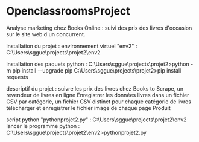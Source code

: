 # OpenclassroomsProject
Analyse marketing chez Books Online : suivi des prix des livres d'occasion sur le site web d'un concurrent.

installation du projet :
environnement virtuel "env2" : C:\Users\sggue\projects\projet2\env2

installation des paquets python : 
C:\Users\sggue\projects\projet2>python -m pip install --upgrade pip
C:\Users\sggue\projects\projet2>pip install requests

descriptif du projet : 
suivre les prix des livres chez Books to Scrape, un revendeur de livres en ligne
Enregistrer les données livres dans un fichier CSV par catégorie, un fichier CSV distinct pour chaque catégorie de livres
télécharger et enregistrer le fichier image de chaque page Produit

script python "pythonprojet2.py" : C:\Users\sggue\projects\projet2\env2
lancer le programme python : C:\Users\sggue\projects\projet2\env2>pythonprojet2.py
